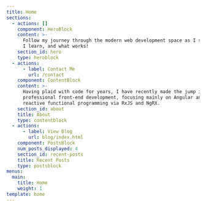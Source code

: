 ```yaml
---
title: Home
sections:
  - actions: []
    component: HeroBlock
    content: >-
      Follow my journey through the modern web development space as I share what
      I learn, and what works!
    section_id: hero
    type: heroblock
  - actions:
      - label: Contact Me
        url: /contact
    component: ContentBlock
    content: >-
      Having plaid with code for years, I have recently made the jump into
      professional front-end development, focusing mainly on Angular and Vue,
      reactive functional programming via RxJS and NgRX.
    section_id: about
    title: About
    type: contentblock
  - actions:
      - label: View Blog
        url: blog/index.html
    component: PostsBlock
    num_posts_displayed: 4
    section_id: recent-posts
    title: Recent Posts
    type: postsblock
menus:
  main:
    title: Home
    weight: 1
template: home
---
```



